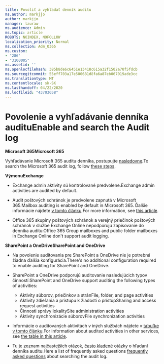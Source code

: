 ```yaml
---
title: Povoliť a vyhľadať denník auditu
ms.author: markjjo
author: markjjo
manager: lauraw
ms.audience: Admin
ms.topic: article
ROBOTS: NOINDEX, NOFOLLOW
localization_priority: Normal
ms.collection: Adm_O365
ms.custom:
- "286"
- "3100005"
ms.assetid: ''
ms.openlocfilehash: 385b8de6c6451e13418c615a32f1502a70f5fdcb
ms.sourcegitcommit: 55eff703a17e500681d8fa6a87eb067019ade3cc
ms.translationtype: MT
ms.contentlocale: sk-SK
ms.lasthandoff: 04/22/2020
ms.locfileid: "43703658"
---
```

# <a name="enable-and-search-the-audit-log"></a><span data-ttu-id="46505-102">Povolenie a vyhľadávanie denníka auditu</span><span class="sxs-lookup"><span data-stu-id="46505-102">Enable and search the Audit log</span></span>

<span data-ttu-id="46505-103">**Microsoft 365**</span><span class="sxs-lookup"><span data-stu-id="46505-103">**Microsoft 365**</span></span>

<span data-ttu-id="46505-104">Vyhľadávanie Microsoft 365 auditu denníka, postupujte [nasledovne](https://docs.microsoft.com/office365/securitycompliance/search-the-audit-log-in-security-and-compliance#search-the-audit-log).</span><span class="sxs-lookup"><span data-stu-id="46505-104">To search the Microsoft 365 audit log, follow [these steps](https://docs.microsoft.com/office365/securitycompliance/search-the-audit-log-in-security-and-compliance#search-the-audit-log).</span></span>

<span data-ttu-id="46505-105">**Výmenu**</span><span class="sxs-lookup"><span data-stu-id="46505-105">**Exchange**</span></span>

- <span data-ttu-id="46505-106">Exchange admin aktivity sú kontrolované predvolene.</span><span class="sxs-lookup"><span data-stu-id="46505-106">Exchange admin activities are audited by default.</span></span>

- <span data-ttu-id="46505-107">Audit poštových schránok je predvolene zapnutá v Microsoft 365.</span><span class="sxs-lookup"><span data-stu-id="46505-107">Mailbox auditing is enabled by default in Microsoft 365.</span></span> <span data-ttu-id="46505-108">Ďalšie informácie nájdete [v tomto článku](https://docs.microsoft.com/office365/securitycompliance/enable-mailbox-auditing).</span><span class="sxs-lookup"><span data-stu-id="46505-108">For more information, see  [this article](https://docs.microsoft.com/office365/securitycompliance/enable-mailbox-auditing).</span></span>

- <span data-ttu-id="46505-109">Office 365 skupiny poštových schránok a verejný priečinok poštových schránok v službe Exchange Online nepodporujú zapisovanie do denníka auditu.</span><span class="sxs-lookup"><span data-stu-id="46505-109">Office 365 Group mailboxes and public folder mailboxes in Exchange Online don't support audit logging.</span></span>

<span data-ttu-id="46505-110">**SharePoint a OneDrive**</span><span class="sxs-lookup"><span data-stu-id="46505-110">**SharePoint and OneDrive**</span></span>

- <span data-ttu-id="46505-111">Na povolenie auditovania pre SharePoint a OneDrive nie je potrebná žiadna ďalšia konfigurácia.</span><span class="sxs-lookup"><span data-stu-id="46505-111">There's no additional configuration required to enable auditing for SharePoint and OneDrive.</span></span>

- <span data-ttu-id="46505-112">SharePoint a OneDrive podporujú auditovanie nasledujúcich typov činností:</span><span class="sxs-lookup"><span data-stu-id="46505-112">SharePoint and OneDrive support auditing the following types of activities:</span></span>

    - <span data-ttu-id="46505-113">Aktivity súborov, priečinkov a strán</span><span class="sxs-lookup"><span data-stu-id="46505-113">File, folder, and page activities</span></span>
    - <span data-ttu-id="46505-114">Aktivity zdieľania a prístupu k žiadosti o prístup</span><span class="sxs-lookup"><span data-stu-id="46505-114">Sharing and access request activities</span></span>
    - <span data-ttu-id="46505-115">Činnosti správy lokality</span><span class="sxs-lookup"><span data-stu-id="46505-115">Site administration activities</span></span>
    - <span data-ttu-id="46505-116">Aktivity synchronizácie súborov</span><span class="sxs-lookup"><span data-stu-id="46505-116">File synchronization activities</span></span>

- <span data-ttu-id="46505-117">Informácie o auditovaných aktivitách v iných službách nájdete v [tabuľke v tomto článku](https://docs.microsoft.com/office365/securitycompliance/search-the-audit-log-in-security-and-compliance#audited-activities).</span><span class="sxs-lookup"><span data-stu-id="46505-117">For information about audited activities in other services, see  [the table in this article](https://docs.microsoft.com/office365/securitycompliance/search-the-audit-log-in-security-and-compliance#audited-activities).</span></span>

- <span data-ttu-id="46505-118">Tu je zoznam najčastejších otázok, [často kladené](https://docs.microsoft.com/office365/securitycompliance/search-the-audit-log-in-security-and-compliance#frequently-asked-questions) otázky o hľadaní denníka auditu.</span><span class="sxs-lookup"><span data-stu-id="46505-118">Here a list of frequently asked questions [frequently asked questions](https://docs.microsoft.com/office365/securitycompliance/search-the-audit-log-in-security-and-compliance#frequently-asked-questions) about searching the audit log.</span></span>